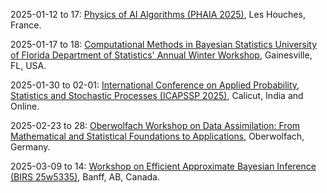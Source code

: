 2025-01-12 to 17: [Physics of AI Algorithms (PHAIA 2025)](https://houches-school-physics.com/program/program-2025/physics-of-ai-algorithms-phaia-2025-1479852.kjsp), Les Houches, France.

2025-01-17 to 18: [Computational Methods in Bayesian Statistics University of Florida Department of Statistics' Annual Winter Workshop](https://stat.ufl.edu/winter-workshop/2025-computational-methods-in-bayesian-statistics/), Gainesville, FL, USA.

2025-01-30 to 02-01: [International Conference on Applied Probability, Statistics and Stochastic Processes (ICAPSSP 2025)](https://sites.google.com/nitc.ac.in/icapssp25/), Calicut, India and Online.

2025-02-23 to 28: [Oberwolfach Workshop on Data Assimilation: From Mathematical and Statistical Foundations to Applications](https://www.mfo.de/occasion/2509a/www_view), Oberwolfach, Germany.

2025-03-09 to 14: [Workshop on Efficient Approximate Bayesian Inference (BIRS 25w5335)](https://birs.ca/events/2025/5-day-workshops/25w5335), Banff, AB, Canada.

